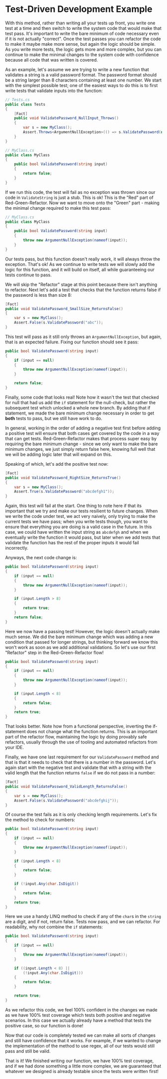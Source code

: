 # Test-Driven Development Example

With this method, rather than writing all your tests up front, you write one test at a time and then switch to write the
system code that would make that test pass. It's important to write the bare minimum of code necessary even if it is not
actually "correct". Once the test passes you can refactor the code to make it maybe make more sense, but again the logic
should be simple. As you write more tests, the logic gets more and more complex, but you can continue to make the
minimal changes to the system code with confidence because all code that was written is covered.

As an example, let's assume we are trying to write a new function that validates a string is a valid password format.
The password format should be a string larger than 8 characters containing at least one number. We start with the
simplest possible test; one of the easiest ways to do this is to first write tests that validate inputs into the
function:

```csharp
// Tests.cs
public class Tests
{
    [Fact]
    public void ValidatePassword_NullInput_Throws()
    {
        var s = new MyClass();
        Assert.Throws<ArgumentNullException>(() => s.ValidatePassword(null));
    }
}

// MyClass.cs
public class MyClass
{
    public bool ValidatePassword(string input)
    {
        return false;
    }
}
```

If we run this code, the test will fail as no exception was thrown since our code in `ValidateString` is just a stub.
This is ok! This is the "Red" part of Red-Green-Refactor. Now we want to move onto the "Green" part - making the minimal
change required to make this test pass:

```csharp
// MyClass.cs
public class MyClass
{
    public bool ValidatePassword(string input)
    {
        throw new ArgumentNullException(nameof(input));
    }
}
```

Our tests pass, but this function doesn't really work, it will always throw the exception. That's ok! As we
continue to write tests we will slowly add the logic for this function, and it will build on itself, all while
guaranteeing our tests continue to pass.

We will skip the "Refactor" stage at this point because there isn't anything to refactor. Next let's add a test that
checks that the function returns false if the password is less than size 8:

```csharp
[Fact]
public void ValidatePassword_SmallSize_ReturnsFalse()
{
    var s = new MyClass();
    Assert.False(s.ValidatePassword("abc"));
}
```

This test will pass as it still only throws an `ArgumentNullException`, but again, that is an expected failure. Fixing
our function should see it pass:

```csharp
public bool ValidatePassword(string input)
{
    if (input == null)
    {
        throw new ArgumentNullException(nameof(input));
    }

    return false;
}
```

Finally, some code that looks real! Note how it wasn't the test that checked for null that had us add the `if` statement
for the null-check, but rather the subsequent test which unlocked a whole new branch. By adding that if statement, we
made the bare minimum change necessary in order to get **both** tests to pass, but we still have work to do.

In general, working in the order of adding a negative test first before adding a positive test will ensure that both
cases get covered by the code in a way that can get tests. Red-Green-Refactor makes that process super easy by requiring
the bare minimum change - since we only want to make the bare minimum changes, we just simply return false here, knowing
full well that we will be adding logic later that will expand on this.

Speaking of which, let's add the positive test now:

```csharp
[Fact]
public void ValidatePassword_RightSize_ReturnsTrue()
{
    var s = new MyClass();
    Assert.True(s.ValidatePassword("abcdefgh1"));
}
```

Again, this test will fail at the start. One thing to note here if that its important that we try and make our tests
resilient to future changes. When we write the code under test, we act very naively, only trying to make the current
tests we have pass; when you write tests though, you want to ensure that everything you are doing is a valid case in the
future. In this case, we could have written the input string as `abcdefgh` and when we eventually write the function it
would pass, but later when we add tests that validate the function has the rest of the proper inputs it would fail
incorrectly.

Anyways, the next code change is:

```csharp
public bool ValidatePassword(string input)
{
    if (input == null)
    {
        throw new ArgumentNullException(nameof(input));
    }

    if (input.Length > 8)
    {
        return true;
    }
    return false;
}
```

Here we now have a passing test! However, the logic doesn't actually make much sense. We did the bare minimum
change which was adding a new condition that passed for longer strings, but thinking forward we know this
won't work as soon as we add additional validations. So let's use our first "Refactor" step in the Red-Green-Refactor flow!

```csharp
public bool ValidatePassword(string input)
{
    if (input == null)
    {
        throw new ArgumentNullException(nameof(input));
    }

    if (input.Length < 8)
    {
        return false;
    }
    return true;
}
```

That looks better. Note how from a functional perspective, inverting the if-statement does not change what the function returns.
This is an important part of the refactor flow, maintaining the logic by doing provably safe refactors, usually through the use of tooling and automated refactors from
your IDE.

Finally, we have one last requirement for our `ValidatePassword` method and that is that it needs to check that there is
a number in the password. Let's again start with the negative test and validate that with a string with the valid length
that the function returns `false` if we do not pass in a number:

```csharp
[Fact]
public void ValidatePassword_ValidLength_ReturnsFalse()
{
    var s = new MyClass();
    Assert.False(s.ValidatePassword("abcdefghij"));
}
```

Of course the test fails as it is only checking length requirements. Let's fix the method to check for numbers:

```csharp
public bool ValidatePassword(string input)
{
    if (input == null)
    {
        throw new ArgumentNullException(nameof(input));
    }

    if (input.Length < 8)
    {
        return false;
    }

    if (!input.Any(char.IsDigit))
    {
        return false;
    }
    return true;
}
```

Here we use a handy LINQ method to check if any of the `char`s in the `string` are a digit, and if not, return false.
Tests now pass, and we can refactor. For readability, why not combine the `if` statements:

```csharp
public bool ValidatePassword(string input)
{
    if (input == null)
    {
        throw new ArgumentNullException(nameof(input));
    }

    if ((input.Length < 8) ||
        (!input.Any(char.IsDigit)))
    {
        return false;
    }

    return true;
}
```

As we refactor this code, we feel 100% confident in the changes we made as we have 100% test coverage which tests both
positive and negative scenarios. In this case we actually already have a method that tests the positive case, so our function is done!

Now that our code is completely tested we can make all sorts of changes and still have confidence that it works. For
example, if we wanted to change the implementation of the method to use regex, all of our tests would still pass and
still be valid.

That is it! We finished writing our function, we have 100% test coverage, and if we had done something a little more
complex, we are guaranteed that whatever we designed is already testable since the tests were written first!
